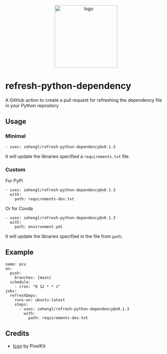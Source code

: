 <div align="center">
    <img src="https://cdn2.iconfinder.com/data/icons/flat-jewels-icon-set/512/0000_Refresh.png" alt="logo" height="196">
</div>

# refresh-python-dependency

A GitHub action to create a pull request for refreshing the dependency file in your Python repository

## Usage

### Minimal

    - uses: zehengl/refresh-python-dependency@v0.1.3

It will update the libraries specified a `requirements.txt` file.

### Custom

For PyPi

    - uses: zehengl/refresh-python-dependency@v0.1.3
      with:
        path: requirements-dev.txt

Or for Conda

    - uses: zehengl/refresh-python-dependency@v0.1.3
      with:
        path: environment.yml

It will update the libraries specified in the file from `path`.

## Example

    name: pcu
    on:
      push:
        branches: [main]
      schedule:
        - cron: "0 12 * * 1"
    jobs:
      refreshDeps:
        runs-on: ubuntu-latest
        steps:
          - uses: zehengl/refresh-python-dependency@v0.1.3
            with:
              path: requirements-dev.txt

## Credits

- [Icon](https://www.iconfinder.com/icons/171269/refresh_icon) by PixelKit
